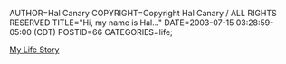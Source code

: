 AUTHOR=Hal Canary
COPYRIGHT=Copyright Hal Canary / ALL RIGHTS RESERVED
TITLE="Hi, my name is Hal..."
DATE=2003-07-15 03:28:59-05:00 (CDT)
POSTID=66
CATEGORIES=life;

[My Life Story](http://www.robotstories.com/rs187.shtml)
